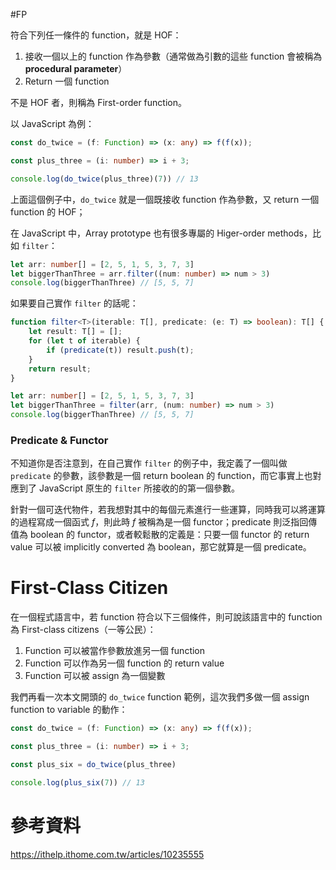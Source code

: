 #FP  

符合下列任一條件的 function，就是 HOF：

1. 接收一個以上的 function 作為參數（通常做為引數的這些 function 會被稱為 **procedural parameter**）
2. Return 一個 function

不是 HOF 者，則稱為 First-order function。

以 JavaScript 為例：

```TypeScript
const do_twice = (f: Function) => (x: any) => f(f(x));

const plus_three = (i: number) => i + 3;

console.log(do_twice(plus_three)(7)) // 13
```

上面這個例子中，`do_twice` 就是一個既接收 function 作為參數，又 return 一個 function 的 HOF；

在 JavaScript 中，Array prototype 也有很多專屬的 Higer-order methods，比如 `filter`：

```TypeScript
let arr: number[] = [2, 5, 1, 5, 3, 7, 3]
let biggerThanThree = arr.filter((num: number) => num > 3)
console.log(biggerThanThree) // [5, 5, 7]
```

如果要自己實作 `filter` 的話呢：

```TypeScript
function filter<T>(iterable: T[], predicate: (e: T) => boolean): T[] {
	let result: T[] = [];
	for (let t of iterable) {
		if (predicate(t)) result.push(t);
	}
	return result;
}

let arr: number[] = [2, 5, 1, 5, 3, 7, 3]
let biggerThanThree = filter(arr, (num: number) => num > 3)
console.log(biggerThanThree) // [5, 5, 7]
```

### Predicate & Functor

不知道你是否注意到，在自己實作 `filter` 的例子中，我定義了一個叫做 `predicate` 的參數，該參數是一個 return boolean 的 function，而它事實上也對應到了 JavaScript 原生的 `filter` 所接收的的第一個參數。

針對一個可迭代物件，若我想對其中的每個元素進行一些運算，同時我可以將運算的過程寫成一個函式 $f$，則此時 $f$ 被稱為是一個 functor；predicate 則泛指回傳值為 boolean 的 functor，或者較鬆散的定義是：只要一個 functor 的 return value 可以被 implicitly converted 為 boolean，那它就算是一個 predicate。

# First-Class Citizen

在一個程式語言中，若 function 符合以下三個條件，則可說該語言中的 function 為 First-class citizens（一等公民）：

1. Function 可以被當作參數放進另一個 function
2. Function 可以作為另一個 function 的 return value
3. Function 可以被 assign 為一個變數

我們再看一次本文開頭的 `do_twice` function 範例，這次我們多做一個 assign function to variable 的動作：

```TypeScript
const do_twice = (f: Function) => (x: any) => f(f(x));

const plus_three = (i: number) => i + 3;

const plus_six = do_twice(plus_three)

console.log(plus_six(7)) // 13
```

# 參考資料

<https://ithelp.ithome.com.tw/articles/10235555>
